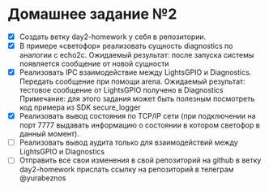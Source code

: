 # Домашнее задание №2

- [x] Создать ветку day2-homework у себя в репозитории.
- [x] В примере «светофор» реализовать сущность diagnostics по аналогии с echo2c. Ожидаемый результат: после запуска системы появляется сообщение от новой сущности
- [x] Реализовать IPC взаимодействие между LightsGPIO и Diagnostics. Передать сообщение при помощи arena.
Ожидаемый результат: тестовое сообщение от LightsGPIO получено в Diagnostics Примечание: для этого задания может быть полезным посмотреть код примера из SDK secure_logger
- [x] Реализовать вывод состояния по TCP/IP сети (при подключении на порт 7777 выдавать информацию о состоянии в котором светофор в данный момент).
- [ ] Реализовать вывод аудита только для взаимодействий между LightsGPIO и Diagnostics
- [ ] Отправить все свои изменения в свой репозиторий на github в ветку day2-homework прислать ссылку на репозиторий в телеграм @yurabeznos

